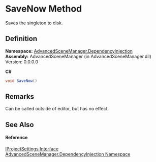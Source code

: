 # SaveNow Method


Saves the singleton to disk.



## Definition
**Namespace:** <a href="N_AdvancedSceneManager_DependencyInjection">AdvancedSceneManager.DependencyInjection</a>  
**Assembly:** AdvancedSceneManager (in AdvancedSceneManager.dll) Version: 0.0.0.0

**C#**
``` C#
void SaveNow()
```



## Remarks
Can be called outside of editor, but has no effect.

## See Also


#### Reference
<a href="T_AdvancedSceneManager_DependencyInjection_IProjectSettings">IProjectSettings Interface</a>  
<a href="N_AdvancedSceneManager_DependencyInjection">AdvancedSceneManager.DependencyInjection Namespace</a>  
